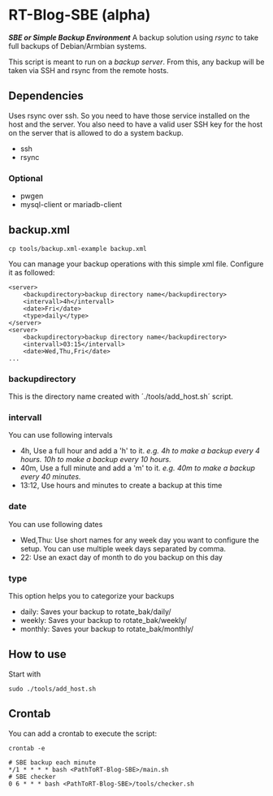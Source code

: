 # RT-Blog-SBE (alpha)

***SBE or Simple Backup Environment***
A backup solution using *rsync* to take full backups of Debian/Armbian systems.

This script is meant to run on a *backup server*. From this, any backup will be taken via SSH and rsync from the remote hosts.

## Dependencies
Uses rsync over ssh. So you need to have those service installed on the host and the server. You also need to have a valid user SSH key for the host on the server that is allowed to do a system backup.

- ssh
- rsync

### Optional
- pwgen
- mysql-client or mariadb-client


## backup.xml

    cp tools/backup.xml-example backup.xml

You can manage your backup operations with this simple xml file. Configure it as followed:

    <server>
        <backupdirectory>backup directory name</backupdirectory>
        <intervall>4h</intervall>
        <date>Fri</date>
        <type>daily</type>
    </server>
    <server>
        <backupdirectory>backup directory name</backupdirectory>
        <intervall>03:15</intervall>
        <date>Wed,Thu,Fri</date>
    ...

### backupdirectory
This is the directory name created with ´./tools/add_host.sh´ script.

### intervall
You can use following intervals

- 4h, Use a full hour and add a 'h' to it. *e.g. 4h to make a backup every 4 hours. 10h to make a backup every 10 hours.*
- 40m, Use a full minute and add a 'm' to it. *e.g. 40m to make a backup every 40 minutes.*
- 13:12, Use hours and minutes to create a backup at this time

### date
You can use following dates

- Wed,Thu: Use short names for any week day you want to configure the setup. You can use multiple week days separated by comma.
- 22: Use an exact day of month to do you backup on this day

### type
This option helps you to categorize your backups

- daily: Saves your backup to <backupdirectory>rotate_bak/daily/
- weekly: Saves your backup to <backupdirectory>rotate_bak/weekly/
- monthly: Saves your backup to <backupdirectory>rotate_bak/monthly/

## How to use
Start with

    sudo ./tools/add_host.sh

## Crontab
You can add a crontab to execute the script:

	crontab -e

	# SBE backup each minute
	*/1 * * * * bash <PathToRT-Blog-SBE>/main.sh
	# SBE checker
	0 6 * * * bash <PathToRT-Blog-SBE>/tools/checker.sh
